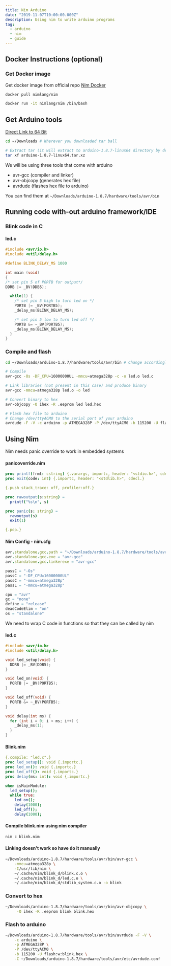 ```yaml
---
title: Nim Arduino
date: "2019-11-07T10:00:00.000Z"
description: Using nim to write arduino programs
tag:
  - arduino
  - nim
  - guide
---
```


## Docker Instructions (optional)

### Get Docker image

Get docker image from official repo [Nim Docker](https://hub.docker.com/r/nimlang/nim/)

```Bash
docker pull nimlang/nim

docker run -it nimlang/nim /bin/bash
```

## Get Arduino tools

[Direct Link to 64 Bit](https://www.arduino.cc/download_handler.php?f=/arduino-1.8.7-linux64.tar.xz)

```Bash
cd ~/Downloads # Wherever you downloaded tar ball

# Extract tar (it will extract to arduino-1.8.7-linux64 directory by default)
tar xf arduino-1.8.7-linux64.tar.xz
```

We will be using three tools that come with arduino

- avr-gcc (compiler and linker)
- avr-objcopy (generates hex file)
- avrdude (flashes hex file to arduino)

You can find them at `~/Downloads/arduino-1.8.7/hardware/tools/avr/bin`

## Running code with-out arduino framework/IDE

### Blink code in C

#### led.c

```C
#include <avr/io.h>
#include <util/delay.h>

#define BLINK_DELAY_MS 1000

int main (void)
{
/* set pin 5 of PORTB for output*/
DDRB |= _BV(DDB5);

  while(1) {
    /* set pin 5 high to turn led on */
    PORTB |= _BV(PORTB5);
    _delay_ms(BLINK_DELAY_MS);

    /* set pin 5 low to turn led off */
    PORTB &= ~_BV(PORTB5);
    _delay_ms(BLINK_DELAY_MS);
  }
}
```

### Compile and flash

```Bash
cd ~/Downloads/arduino-1.8.7/hardware/tools/avr/bin # Change accordingly

# Compile
avr-gcc -Os -DF_CPU=16000000UL -mmcu=atmega328p -c -o led.o led.c

# Link libraries (not present in this case) and produce binary
avr-gcc -mmcu=atmega328p led.o -o led

# Convert binary to hex
avr-objcopy -O ihex -R .eeprom led led.hex

# Flash hex file to arduino
# Change /dev/ttyACM0 to the serial port of your arduino
avrdude -F -V -c arduino -p ATMEGA328P -P /dev/ttyACM0 -b 115200 -U flash:w:led.hex
```

## Using Nim

Nim needs panic override to work in embedded systems

#### panicoverride.nim

```Nim
proc printf(frmt: cstring) {.varargs, importc, header: "<stdio.h>", cdecl.}
proc exit(code: int) {.importc, header: "<stdlib.h>", cdecl.}

{.push stack_trace: off, profiler:off.}

proc rawoutput(s:string) =
  printf("%s\n", s)

proc panic(s: string) =
  rawoutput(s)
  exit(1)

{.pop.}
```

#### Nim Config - nim.cfg

```Nim
avr.standalone.gcc.path = "~/Downloads/arduino-1.8.7/hardware/tools/avr/bin"
avr.standalone.gcc.exe = "avr-gcc"
avr.standalone.gcc.linkerexe = "avr-gcc"

passC = "-Os"
passC = "-DF_CPU=16000000UL"
passC = "-mmcu=atmega328p"
passL = "-mmcu=atmega328p"

cpu = "avr"
gc = "none"
define = "release"
deadCodeElim = "on"
os = "standalone"
```

We need to wrap C code in functions so that they can be called by nim

#### led.c

```C
#include <avr/io.h>
#include <util/delay.h>

void led_setup(void) {
  DDRB |= _BV(DDB5);
}

void led_on(void) {
  PORTB |= _BV(PORTB5);
}

void led_off(void) {
  PORTB &= ~_BV(PORTB5);
}

void delay(int ms) {
  for (int i = 0; i < ms; i++) {
    _delay_ms(1);
  }
}
```

#### Blink.nim

```Nim
{.compile: "led.c".}
proc led_setup(): void {.importc.}
proc led_on(): void {.importc.}
proc led_off(): void {.importc.}
proc delay(ms: int): void {.importc.}

when isMainModule:
  led_setup();
  while true:
    led_on();
    delay(1000);
    led_off();
    delay(1000);
```

#### Compile blink.nim using nim compiler

```Bash
nim c blink.nim
```

#### Linking doesn't work so have do it manually

```Bash
~/Downloads/arduino-1.8.7/hardware/tools/avr/bin/avr-gcc \
    -mmcu=atmega328p \
    -I/usr/lib/nim \
    ~/.cache/nim/blink_d/blink.c.o \
    ~/.cache/nim/blink_d/led.c.o \
    ~/.cache/nim/blink_d/stdlib_system.c.o -o blink
```

### Convert to hex

```Bash
~/Downloads/arduino-1.8.7/hardware/tools/avr/bin/avr-objcopy \
     -O ihex -R .eeprom blink blink.hex
```

### Flash to arduino

```Bash
~/Downloads/arduino-1.8.7/hardware/tools/avr/bin/avrdude -F -V \
    -c arduino \
    -p ATMEGA328P \
    -P /dev/ttyACM0 \
    -b 115200 -U flash:w:blink.hex \
    -C ~/Downloads/arduino-1.8.7/hardware/tools/avr/etc/avrdude.conf
```
